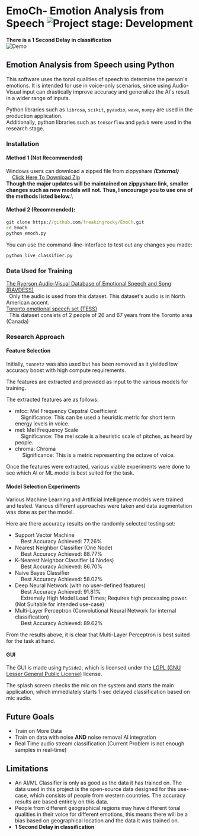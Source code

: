 
# EmoCh- Emotion Analysis from Speech <img alt="Project stage: Development" src="https://img.shields.io/badge/Project%20Stage-Development-yellowgreen.svg" />

**There is a 1 Second Delay in classification**\
![Demo](https://i.imgur.com/MOA4gBr.gif)
## Emotion Analysis from Speech using Python

This software uses the tonal qualities of speech to determine the person's emotions. It is intended for use
in voice-only scenarios, since using Audio-Visual input can drastically improve accuracy and generalize the
AI's result in a wider range of inputs.

Python libraries such as `librosa`, `scikit`, `pyaudio`, `wave`, `numpy` are used in the production application.\
Additionally, python libraries such as `tensorflow` and `pydub` were used in the research stage.

### Installation

#### Method 1 (Not Recommended)
Windows users can download a zipped file from zippyshare ***(External)***\
&nbsp;&nbsp;&nbsp;&nbsp;[Click Here To Download Zip](https://www107.zippyshare.com/v/Y80pkhLE/file.html)\
**Though the major updates will be maintained on zippyshare link, smaller changes such as new models will not. Thus, I encourage you to use one of the methods listed below.**\
#### Method 2 (Recommended):
```cmd
git clone https://github.com/freakingrocky/EmoCh.git
cd EmoCh
python emoch.py
```
You can use the command-line-interface to test out any changes you made:
```cmd
python live_classifier.py
```


### Data Used for Training

[The Ryerson Audio-Visual Database of Emotional Speech and Song (RAVDESS)](https://zenodo.org/record/1188976)\
&nbsp;&nbsp;Only the audio is used from this dataset. This dataset's audio is in North American accent.\
[Toronto emotional speech set (TESS)](https://tspace.library.utoronto.ca/handle/1807/24487)\
&nbsp;&nbsp;This dataset consists of 2 people of 26 and 67 years from the Toronto area (Canada)



### Research Approach

#### Feature Selection
Initially, `tonnetz` was also used but has been removed as it yielded low accuracy boost with high compute requirements.

The features are extracted and provided as input to the various models for training.

The extracted features are as follows:

- mfcc: Mel Frequency Cepstral Coefficient\
&nbsp;&nbsp;&nbsp;&nbsp;Significance: This can be used a heuristic metric for short term energy levels in voice.
- mel: Mel Frequency Scale\
&nbsp;&nbsp;&nbsp;&nbsp;Significance: The mel scale is a heuristic scale of pitches, as heard by people.
- chroma: Chroma\
&nbsp;&nbsp;&nbsp;&nbsp; Significance: This is a metric representing the octave of voice.

Once the features were extracted, various viable experiments were done to see which AI or ML model is best suited for the task.


#### Model Selection Experiments

Various Machine Learning and Artificial Intelligence models were trained and tested. Various different approaches were taken and data augmentation was done as per the model.

Here are there accuracy results on the randomly selected testing set:

- Support Vector Machine\
&nbsp;&nbsp;&nbsp;&nbsp;Best Accuracy Achieved: 77.26%
- Nearest Neighbor Classifier (One Node)\
&nbsp;&nbsp;&nbsp;&nbsp;Best Accuracy Achieved: 88.77%
- K-Nearest Neighbor Classifier (4 Nodes)\
&nbsp;&nbsp;&nbsp;&nbsp;Best Accuracy Achieved: 86.70%
- Naive Bayes Classifier\
&nbsp;&nbsp;&nbsp;&nbsp;Best Accuracy Achieved: 58.02%
- Deep Neural Network (with no user-defined features)\
&nbsp;&nbsp;&nbsp;&nbsp;Best Accuracy Achieved: 91.81%\
&nbsp;&nbsp;&nbsp;&nbsp;Extremely High Model Load Times; Requires high processing power. (Not Suitable for intended use-case)
- Multi-Layer Perceptron (Convolutional Neural Network for internal classification)\
&nbsp;&nbsp;&nbsp;&nbsp;Best Accuracy Achieved: 89.62%

From the results above, it is clear that Multi-Layer Perceptron is best suited for the task at hand.

#### GUI
The GUI is made using `PySide2`, which is licensed under the [LGPL (GNU Lesser General Public License)](https://www.gnu.org/licenses/lgpl-3.0.en.html) license.

The splash screen checks the mic on the system and starts the main application, which immediately starts 1-sec delayed classification based on mic audio.

## Future Goals
- Train on More Data
- Train on data with noise **AND** noise removal AI integration
- Real Time audio stream classification (Current Problem is not enough samples in real-time)

## Limitations
- An AI/ML Classifier is only as good as the data it has trained on. The data used in this project is the open-source data designed for this use-case, which consists of people from western countries. The accuracy results are based entirely on this data.
- People from different geographical regions may have different tonal qualities in their voice for different emotions, this means there will be a bias based on geographical location and the data it was trained on.
- **1 Second Delay in classification**
